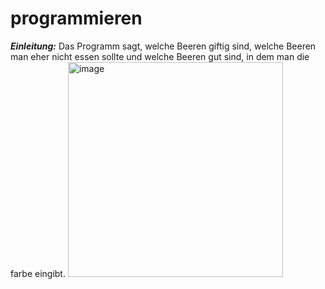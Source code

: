 # programmieren
***Einleitung:***
Das Programm sagt, welche Beeren giftig sind, welche Beeren man eher nicht essen sollte und welche Beeren gut sind, in dem man die farbe eingibt. 
<img width="344" alt="image" src="https://user-images.githubusercontent.com/96242146/146382837-2ff44f47-ba57-4ef3-88cc-f40210260b8b.png">
